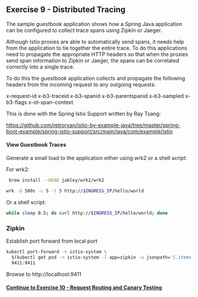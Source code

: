 ## Exercise 9 - Distributed Tracing

The sample guestbook application shows how a Spring Java application can be configured to collect trace spans using Zipkin or Jaeger.

Although Istio proxies are able to automatically send spans, it needs help from the application to tie together the entire trace. To do this applications need to propagate the appropriate HTTP headers so that when the proxies send span information to Zipkin or Jaeger, the spans can be correlated correctly into a single trace.

To do this the guestbook application collects and propagate the following headers from the incoming request to any outgoing requests:

x-request-id
x-b3-traceid
x-b3-spanid
x-b3-parentspanid
x-b3-sampled
x-b3-flags
x-ot-span-context

This is done with the Spring Istio Support written by Ray Tsang:

https://github.com/retroryan/istio-by-example-java/tree/master/spring-boot-example/spring-istio-support/src/main/java/com/example/istio



#### View Guestbook Traces

Generate a small load to the application either using wrk2 or a shell script:

For wrk2:

```sh
 brew install --HEAD jabley/wrk2/wrk2

wrk -d 500s -c 5 -t 5 http://$INGRESS_IP/hello/world
```

Or a shell script:

```sh
while sleep 0.5; do curl http://$INGRESS_IP/hello/world; done
```

### Zipkin
Establish port forward from local port
```sh
kubectl port-forward -n istio-system \
  $(kubectl get pod -n istio-system -l app=zipkin -o jsonpath='{.items[0].metadata.name}') \
  9411:9411
```

Browse to http://localhost:9411

#### [Continue to Exercise 10 - Request Routing and Canary Testing](../exercise-10/README.md)

